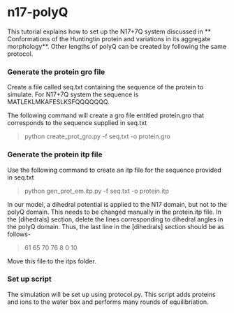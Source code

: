 # n17-polyQ

This tutorial explains how to set up the N17+7Q system discussed in ** Conformations of the Huntingtin protein and variations in its aggregate morphology**. Other lengths of polyQ can be created by following the same protocol. 

### Generate the protein gro file 
Create a file called seq.txt containing the sequence of the protein to simulate. For N17+7Q system the sequence is MATLEKLMKAFESLKSFQQQQQQQ.

The following command will create a gro file entitled protein.gro that corresponds to the sequence supplied in seq.txt
> python create_prot_gro.py -f seq.txt -o protein.gro

### Generate the protein itp file

Use the following command to create an itp file for the sequence provided in seq.txt
> python gen_prot_em.itp.py -f seq.txt -o protein.itp

In our model, a dihedral potential is applied to the N17 domain, but not to the polyQ domain. This needs to be changed manually in the protein.itp file. In the [dihedrals] section, delete the lines corresponding to dihedral angles in the polyQ domain. Thus, the last line in the [dihedrals] section should be as follows-
> 61              65              70              76              8                 0      10

Move this file to the itps folder.

### Set up script

The simulation will be set up using protocol.py. This script adds proteins and ions to the water box and performs many rounds of equilibriation. 


